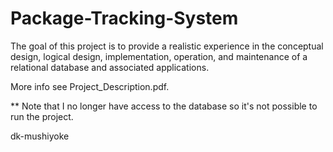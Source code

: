 # Package-Tracking-System

The goal of this project is to provide a realistic experience in the conceptual design, logical design,
implementation, operation, and maintenance of a relational database and associated applications.

More info see Project_Description.pdf.

** Note that I no longer have access to the database so it's not possible to run the project.

dk-mushiyoke

